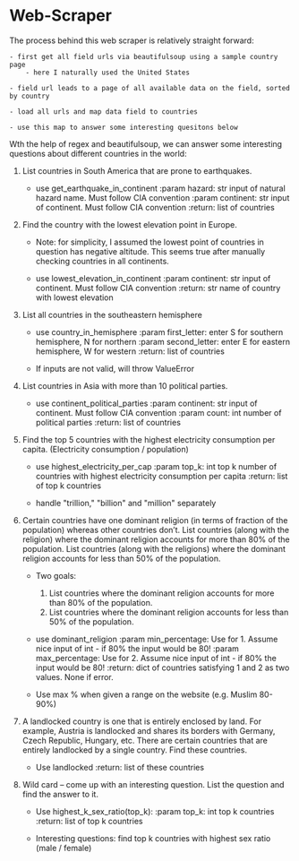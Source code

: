 # Web-Scraper


The process behind this web scraper is relatively straight forward:

	- first get all field urls via beautifulsoup using a sample country page
		- here I naturally used the United States

	- field url leads to a page of all available data on the field, sorted by country

	- load all urls and map data field to countries

	- use this map to answer some interesting quesitons below

Wth the help of regex and beautifulsoup, we can answer some interesting questions about different countries in the world: 

1. List countries in South America that are prone to earthquakes.
	- use get_earthquake_in_continent
	    :param hazard: str input of natural hazard name. Must follow CIA convention
	    :param continent: str input of continent. Must follow CIA convention
	    :return: list of countries

2. Find the country with the lowest elevation point in Europe.
	- Note: for simplicity, I assumed the lowest point of countries in question has negative altitude. This seems true after manually checking countries in all continents.

	- use lowest_elevation_in_continent
    	:param continent: str input of continent. Must follow CIA convention
    	:return: str name of country with lowest elevation

3. List all countries in the southeastern hemisphere
	- use country_in_hemisphere
	    :param first_letter: enter S for southern hemisphere, N for northern
    	:param second_letter: enter E for eastern hemisphere, W for western
    	:return: list of countries

    - If inputs are not valid, will throw ValueError

4. List countries in Asia with more than 10 political parties.
	- use continent_political_parties
	    :param continent: str input of continent. Must follow CIA convention
    	:param count: int number of political parties
    	:return: list of countries

5. Find the top 5 countries with the highest electricity consumption per capita. (Electricity consumption / population)
	- use highest_electricity_per_cap
	    :param top_k: int top k number of countries with highest electricity consumption per capita
    	:return: list of top k countries

    - handle "trillion," "billion" and "million" separately

6. Certain countries have one dominant religion (in terms of fraction of the population) whereas other countries don’t. List countries (along with the religion) where the dominant religion accounts for more than 80% of the population. List countries (along with the religions) where the dominant religion accounts for less than 50% of the population.
	- Two goals:
		1. List countries where the dominant religion accounts for more than 80% of the population.
    	2. List countries where the dominant religion accounts for less than 50% of the population.

	- use dominant_religion
	    :param min_percentage: Use for 1. Assume nice input of int - if 80% the input would be 80!
    	:param max_percentage: Use for 2. Assume nice input of int - if 80% the input would be 80!
    	:return: dict of countries satisfying 1 and 2 as two values. None if error.

	- Use max % when given a range on the website (e.g. Muslim 80-90%)

7. A landlocked country is one that is entirely enclosed by land. For example, Austria is landlocked and shares its borders with Germany, Czech Republic, Hungary, etc. There are certain countries that are entirely landlocked by a single country. Find these countries.
    - Use landlocked
    	:return: list of these countries

8. Wild card – come up with an interesting question. List the question and find the answer to it.
	- Use highest_k_sex_ratio(top_k):
     	:param top_k: int top k countries
   		:return: list of top k countries

   	- Interesting questions: find top k countries with highest sex ratio (male / female)




